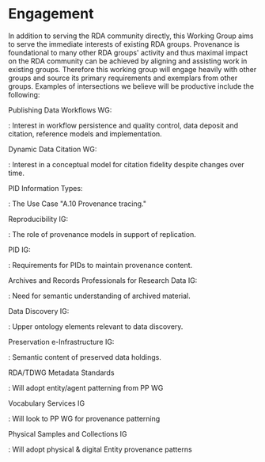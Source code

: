 # Engagement

In addition to serving the RDA community directly, this Working Group
aims to serve the immediate interests of existing RDA
groups. Provenance is foundational to many other RDA groups' activity
and thus maximal impact on the RDA community can be achieved by
aligning and assisting work in existing groups. Therefore this working
group will engage heavily with other groups and source its primary
requirements and exemplars from other groups. Examples of
intersections we believe will be productive include the following:

Publishing Data Workflows WG:

: Interest in workflow persistence and quality control, data deposit
  and citation, reference models and implementation.

Dynamic Data Citation WG:

: Interest in a conceptual model for citation fidelity despite changes
  over time.

PID Information Types:

:  The Use Case "A.10 Provenance tracing."

Reproducibility IG:

:  The role of provenance models in support of replication.

PID IG:

:  Requirements for PIDs to maintain provenance content.

Archives and Records Professionals for Research Data IG:

:  Need for semantic understanding of archived material.

Data Discovery IG:

:  Upper ontology elements relevant to data discovery.

Preservation e-Infrastructure IG:

:  Semantic content of preserved data holdings.

RDA/TDWG Metadata Standards

:  Will adopt entity/agent patterning from PP WG

Vocabulary Services IG

:  Will look to PP WG for provenance patterning

Physical Samples and Collections IG

:  Will adopt physical & digital Entity provenance patterns
